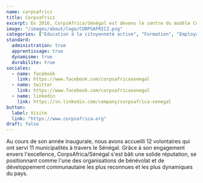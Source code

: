 ```yaml
---
name: corpsafricz
title: Corpsafricz
excerpt: En 2016, CorpsAfrica/Sénégal est devenu le centre du modèle CorpsAfrica en Afrique de l'Ouest, établissant le premier programme francophone.
image: "/images/about/logo/CORPSAFRICZ.png"
categories: ["Éducation à la citoyenneté active", "Formation", "Employabilité", "Développement communautaire"]
standard:
  administration: true
  apprentissage: true
  dynamisme: true
  durabilite: true
sociales:
  - name: facebook
    link: https://www.facebook.com/corpsafricasenegal
  - name: twitter
    link: https://www.facebook.com/corpsafricasenegal
  - name: linkedin
    link: https://sn.linkedin.com/company/corpsafrica-senegal
button:
  label: Visite
  link: "https://www.corpsafrica.org"
draft: false
---
```


Au cours de son année inaugurale, nous avons accueilli 12 volontaires qui ont servi 11 municipalités à travers le Sénégal. Grâce à son engagement envers l'excellence, CorpsAfrica/Sénégal s'est bâti une solide réputation, se positionnant comme l'une des organisations de bénévolat et de développement communautaire les plus reconnues et les plus dynamiques du pays.